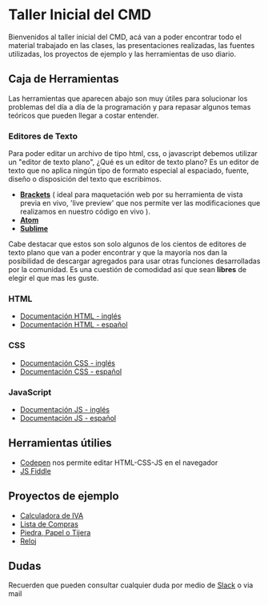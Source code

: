# Taller Inicial del CMD

Bienvenidos al taller inicial del CMD, acá van a poder encontrar todo el material trabajado en las clases, las presentaciones realizadas, las fuentes utilizadas, los proyectos de ejemplo y las herramientas de uso diario.

## Caja de Herramientas

Las herramientas que aparecen abajo son muy útiles para solucionar los problemas del día a día de la programación y para repasar algunos temas teóricos que pueden llegar a costar entender.

### Editores de Texto

Para poder editar un archivo de tipo html, css, o javascript debemos utilizar un "editor de texto plano", ¿Qué es un editor de texto plano? Es un editor de texto que no aplica ningún tipo de formato especial al espaciado, fuente, diseño o disposición del texto que escribimos.

*  [__Brackets__](http://brackets.io/) ( ideal para maquetación web por su herramienta de vista previa en vivo, 'live preview' que nos permite ver las modificaciones que realizamos en nuestro código en vivo ).
*  [__Atom__](https://atom.io/)
*  [__Sublime__](https://www.sublimetext.com/)

Cabe destacar que estos son solo algunos de los cientos de editores de texto plano que van a poder encontrar y que la mayoría nos dan la posibilidad de descargar agregados para usar otras funciones desarrolladas por la comunidad. Es una cuestión de comodidad así que sean __libres__ de elegir el que mas les guste.

### HTML
* [Documentación HTML - inglés](http://www.w3schools.com/tags/default.asp)
* [Documentación HTML - español](https://developer.mozilla.org/es/docs/Web/HTML)

### CSS
* [Documentación CSS - inglés](http://www.w3schools.com/css/default.asp)
* [Documentación CSS - español](https://developer.mozilla.org/es/docs/Web/CSS)

### JavaScript
* [Documentación JS - inglés](http://www.w3schools.com/js/default.asp)
* [Documentación JS - español](https://developer.mozilla.org/es/docs/Web/JavaScript)

## Herramientas útilies
* [Codepen](http://www.codepen.io) nos permite editar HTML-CSS-JS en el navegador
* [JS Fiddle](http://www.jsfiddle.net)


## Proyectos de ejemplo

*  [Calculadora de IVA](https://github.com/PTF-CMD/Taller-Inicial/ProyectosEjemplo/calculadora_iva)
*  [Lista de Compras](https://github.com/PTF-CMD/Taller-Inicial/ProyectosEjemplo/lista_de_compras)
*  [Piedra, Papel o Tijera](https://github.com/PTF-CMD/Taller-Inicial/ProyectosEjemplo/piedra_papel_tijera)
*  [Reloj](https://github.com/PTF-CMD/Taller-Inicial/ProyectosEjemplo/Reloj)

## Dudas

Recuerden que pueden consultar cualquier duda por medio de [Slack](https://ptf-cmd.slack.com) o via mail
